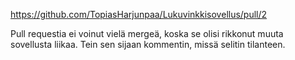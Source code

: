 https://github.com/TopiasHarjunpaa/Lukuvinkkisovellus/pull/2

Pull requestia ei voinut vielä mergeä, koska se olisi rikkonut muuta sovellusta liikaa. Tein sen sijaan kommentin, missä selitin tilanteen.